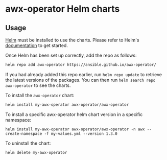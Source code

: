 # awx-operator Helm charts

## Usage

[Helm](https://helm.sh) must be installed to use the charts.  Please refer to
Helm's [documentation](https://helm.sh/docs) to get started.

Once Helm has been set up correctly, add the repo as follows:

```bash
helm repo add awx-operator https://ansible.github.io/awx-operator/
```

If you had already added this repo earlier, run `helm repo update` to retrieve
the latest versions of the packages.  You can then run `helm search repo
awx-operator` to see the charts.

To install the `awx-operator` chart:

```bash
helm install my-awx-operator awx-operator/awx-operator
```

To install a specific awx-operator helm chart version in a specific namespace:

```
helm install my-awx-operator awx-operator/awx-operator -n awx --create-namespace -f my-values.yml --version 1.3.0
```

To uninstall the chart:

```bash
helm delete my-awx-operator
```
